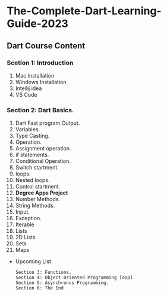 # The-Complete-Dart-Learning-Guide-2023
## Dart Course Content
### Scetion 1: Introduction

1. Mac Installation
2. Windows Installation
3. Intellij idea
4. VS Code
### Section 2: Dart Basics.
1. Dart Fast program Output.
2. Variables.
3. Type Casting.
4. Operation.
5. Assignment operation.
6. if statements.
7. Conditional Operation.
8. Switch startment.
9. loops.
10. Nested loops.
11. Control startment.
12. **Degree Apps Project**
13. Number Methods.
14. String Methods.
15. Input.
16. Exception.
17. Iterable
18. Lists
19. 2D Lists
20. Sets
21. Maps </br>


- Upcoming List 
   ```
   Section 3: Functions.
   Section 4: Object Oriented Programming [oop].
   Section 5: Asynchronus Programming.
   Section 6: The End 
   
   
     
   ```




